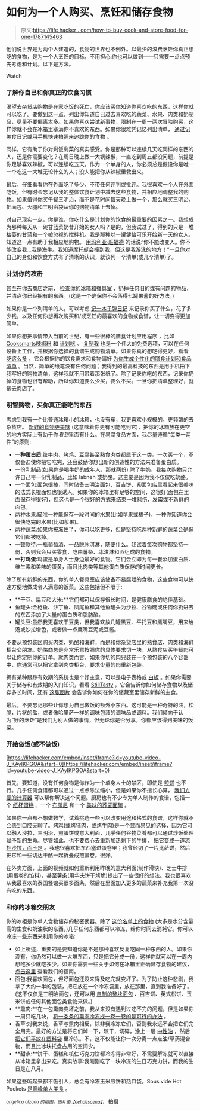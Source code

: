 # 如何为一个人购买、烹饪和储存食物

> 原文:[https://life hacker . com/how-to-buy-cook-and-store-food-for-one-1787145463](https://lifehacker.com/how-to-buy-cook-and-store-food-for-one-1787145463)

他们说世界是为两个人建造的，食物的世界也不例外。以最少的浪费烹饪你真正想吃的食物，是为一个人烹饪的目标，不用担心:你也可以做到——只需要一点点预先考虑和计划。以下是方法。

Watch

### 了解你自己和你真正的饮食习惯

渴望去杂货店购物是在家吃饭的死亡，你应该买你知道你喜欢吃的东西，这样你就可以吃了。要做到这一点，列出你知道自己过去喜欢吃的蔬菜、水果、肉类和奶制品，尽量不要偏离太多。如果你喜欢尝试新事物，限制在一周一两次冒险购买，这样你就不会在冰箱里塞满你不喜欢的东西。如果你很难凭记忆列出清单， [通过记美食日记或用手机快速拍照来追踪你的食物](https://lifehacker.com/transform-your-eating-your-start-to-finish-guide-to-fo-1727847868) 。

同样，它有助于你对剩饭剩菜的真实感受。你是那种可以连续几天吃同样的东西的人，还是你需要变化？在周日晚上做一大锅辣椒，一直吃到周五都没问题，前提是你足够喜欢辣椒，可以连续吃五天。作为一个单身的人，你必须总是假设你是唯一一个吃这一大堆无论什么的人；没人能把你从辣椒里救出来。

最后，仔细看看你在外面吃了多少，不带任何评判或批评。我很喜欢一个人在外面吃饭，但有时会忘记从我的整体饮食计划中减去这些食物，并相应地调整我的购物。如果值得你买午餐三明治，而不是花时间每天晚上做一个，那么就买三明治，把面包、火腿和三明治袋从你的购物清单上去掉。

对自己现实一点，你是谁，你吃什么是计划你的饮食的最重要的因素之一。我想成为那种每天从一碗甘蓝菜奶昔开始的女人吗？是的，但我试过了，得到的只是一堆枯萎的甘蓝和一个被忽视的搅拌机。我是那种以一罐健怡可乐开始新一天的女人，知道这一点有助于我相应地购物。 [用玛利亚·班福德](http://www.cc.com/video-clips/faqnaj/john-oliver-s-new-york-stand-up-show-get-the-little-lady-started) 的话说:‘你不能改变人。你不能改变我...我是海牛。我知道摩托艇会撞到我，但这是我游泳的地方！“一旦你对自己的身份和饮食方式有了清晰的认识，就该列一个清单(或几个清单)了。

### 计划你的攻击

甚至在你去商店之前， [检查你的冰箱和餐具室](https://lifehacker.com/how-to-grocery-shop-when-youre-cooking-for-one-5950082) ，扔掉任何旧的或有问题的物品，并清点你已经拥有的东西。(这是一个确保你不会落得七罐果酱的好方法。)

如果你是一个列清单的人，可以考虑 [记一本子弹日记](https://lifehacker.com/make-a-better-meal-plan-by-bullet-journaling-1786823304) 来记录你买了什么，花了多少钱，以及任何你想再次购买和/或烹饪的最喜欢的食物或食谱，让一切变得更加简单。

如果你想把事情带入当前的世纪，有一些很棒的膳食计划应用程序 ，比如[Cooksmarts](http://www.cooksmarts.com/)[辣椒粉](http://paprikaapp.com/) 和 [计划吃](https://www.plantoeat.com/) 。 [复制我](http://www.copymethat.com/) 也是一个伟大的免费选项，可以在任何设备上工作，并根据你选择的食谱生成购物清单。如果你真的想吃得更好，看看 [吃这么多](https://www.eatthismuch.com/how-it-works/) ，它会根据你的饮食需求和食物偏好 [为你生成个性化的膳食计划和食品清单](http://lifehacker.com/eat-this-much-updates-adds-one-click-grocery-shopping-1786456581) 。当然，简单的纸笔没有任何问题；我得到的最高科技的东西是用手机拍下我写好的购物清单，这样我就不用带着那张纸了。除了记录你吃的东西，记录你扔掉的食物也很有帮助，所以你知道要么少买，要么不买。一旦你把清单整理好，就该去商店了。

### 明智购物，买你真正能吃的东西

考虑到我有一个比普通冰箱小的冰箱，也没有车，我更喜欢小规模的，更频繁的去杂货店。 [新鲜的食物更美味](http://lifehacker.com/why-eating-seasonally-and-locally-is-better-for-you-an-1563025065) (这意味着你更有可能吃到它)，把你的冰箱放在更空的地方实际上有助于你*看到*里面有什么。在易腐食品方面，我尽量遵循“每类一两件”的原则:

*   **一种蛋白质**:绞牛肉、烤鸡、豆腐甚至熟食肉类都属于这一类。一次买一个，不仅会迫使你把它吃完，还会鼓励你想出新的创造性的方法来准备蛋白质。
*   一份乳制品(如果你是喝牛奶的成年人，那就两份):除了牛奶，我每次购物只允许自己带一份乳制品，比如 labneh 或奶酪。这主要是因为我不仅仅吃奶酪。
*   一个面包:面包很棒，同时储备三明治面包、百吉饼、*和*面包店里看起来很美味的法式长棍面包也很诱人。如果你的冰箱里有足够的空间，这很好(面包在里面保存得很好)，但这也是一个很好的方式来结束一堆悲伤，发霉或不新鲜的面包。
*   两种水果:瞄准一种能保存一段时间的水果(比如苹果或橘子)，一种你知道你会很快吃完的水果(比如浆果)。
*   两种蔬菜:如果你被冻住了，你可以吃更多，但是坚持吃两种新鲜的蔬菜会确保它们都被吃掉。
*   一顿款待:一瓶葡萄酒，一品脱冰淇淋，随便什么。我试着每次购物都坚持一份，否则我会只买零食，吃由薯条、冰淇淋和酒组成的食物。
*   **一打鸡蛋**:鸡蛋是单身人士身边最好的食物。它们会立即为每一餐添加蛋白质、维生素和美味的蛋黄，而且比肉类等其他蛋白质保存的时间更长。

除了所有新鲜的东西，你的单人餐具室应该储备不易腐烂的食物，这些食物可以快速方便地做成令人满意的饭菜。这些包括但不限于:

*   **干豆、扁豆和大米:**它们都可以保存很长时间，是健康膳食的绝佳基础。
*   鱼罐头:金枪鱼、沙丁鱼、凤尾鱼和其他鱼罐头为沙拉、谷物碗或任何你扔进去的东西添加了大量的蛋白质和脂肪酸。
*   罐头豆:虽然我更喜欢干豆类，但我喜欢放几罐黑豆、平托豆和鹰嘴豆，用来给汤或沙拉增色，或者做一点鹰嘴豆泥或豆酱。

不要从预包装区购买肉类、奶酪和海鲜，而是和你杂货店里的熟食店、肉类和海鲜柜台交朋友。奶酪商总是非常乐意按照你的具体要求切一块，从熟食店买午餐肉可以让你定制你的订单。就肉类而言，如果你切的肉只装在一个预包装的八个容器中，你通常可以把它拿到肉类柜台，要求少量的肉重新包装。

拥有某种跟踪有效期的系统也是个好主意，可以是电子表格或 [白板](http://lifehacker.com/use-a-whiteboard-to-keep-refrigerator-inventory-and-tra-1619640663) 。如果你需要关于储存和有效期的入门知识，看看 [StillTasty](http://www.stilltasty.com/) ，它会告诉你如何储存食物以及储存多长时间，还有 [这张图片](https://lifehacker.com/how-to-grocery-shop-when-youre-cooking-for-one-5950082) 会告诉你如何在你的储藏室里储存新鲜的主食。

最后，不要忘记那些让你想为自己做饭的额外小东西。这可能是一种奇特的油，松脆，片状的盐，或者像哈里萨一样的调味包装的调味品或调料。我们倾向于认为“好的烹饪”是我们为别人做的事情，但无论你是否分享，你都应该得到美味的饭菜。

### 开始做饭(或不做饭)

 [https://lifehacker.com/embed/inset/iframe?id=youtube-video-J_KAyIKPGOA&start=0](https://lifehacker.com/embed/inset/iframe?id=youtube-video-J_KAyIKPGOA&start=0) 

首先，要知道，没有任何食物是你作为一个单身人士的禁区，即使是 [煎饼](http://skillet.lifehacker.com/how-to-make-sad-single-person-pancakes-for-one-1784709541) 也不行。几乎任何食谱都可以通过一点点除法缩小，但是如果你不擅长心算， [我们方便的计算器](https://lifehacker.com/divide-multiply-or-adapt-any-recipe-in-one-click-with-1730632423) 可以帮你解决这个问题。厨房也有不少专为单人制作的食谱，包括一个 [纸杯蛋糕](http://www.thekitchn.com/how-to-make-one-vanilla-cupcake-232728) 、一个 [布朗尼](http://www.thekitchn.com/how-to-bake-a-brownie-for-one-232690) 和一个 [美味的荞麦面碗](http://www.thekitchn.com/dinner-for-one-sesamegarlic-so-66422) 。

如果你一点都不想做数学，试着挑选一些可以改变用途和格式的食谱，这样你就不会感到口腔无聊了。烤鸡(或烤猪肉，或烤牛肉)是一个显而易见的选择，因为它可以融入沙拉，三明治，煎蛋饼或意大利面，几乎任何谷物菜肴都可以通过炒饭处理赋予新的生命。尽管如此，也不要费心去重新加热剩下的牛排， [把它变成一道凉拌沙拉，而不是](https://lifehacker.com/skip-reheating-leftover-steak-and-make-this-cool-tasty-1782983274) 。我也很喜欢把东西塞进蛋卷里；我曾经切了一片比萨饼，然后把它和一些切达干酪一起折叠成煎蛋卷。很好。

在外卖方面，上面的视频就如何重新利用昨晚的意大利面(制作滑块)、芝士牛排(用蛋卷的馅料)，甚至薯条(用华夫饼干烤脆)提出了一些很好的想法。我也很喜欢从我最喜欢的泰国餐馆买很多面条，然后在里面加入更多的蔬菜来补充我第一次没有吃的东西。

### 和你的冰箱交朋友

你的冰柜是你单人食物储存的秘密武器。除了 [这份名单上的食物](http://www.thekitchn.com/freezer-friendly-the-do-not-freeze-list-167949) (大多是水分含量高的生食和奶油状的东西，)几乎任何东西都可以冷冻，给你时间去消耗它。你可以冷冻一些东西来利用你的冰箱:

*   如上所述，重要的是要知道你是不是那种喜欢反复吃同一种东西的人。如果你没有，你仍然可以做一大堆东西，只是把它分成一份，这样你就可以在一周内想吃多少就吃多少。如果你需要一些关于如何在冰箱里正确储存食物的建议， [点击这里](http://lifehacker.com/how-to-store-food-properly-in-the-freezer-and-fridge-5814958) 查看我们的指南。
*   面包:我喜欢面包，但好面包还没来得及吃完就变坏了。为了防止这种悲剧，我拿了大约一半的包装，把它放在一个冷冻袋里，放在那里，直到我准备好了。(这不仅仅是三明治面包，还可以用 [自制的整块面包](http://lifehacker.com/the-best-way-to-store-bread-for-freshness-is-in-the-fre-1585987105) 、百吉饼、英式松饼、玉米饼或任何其他面包类食物来做。)
*   **熏肉:**在一包熏肉变坏之前，我从来没有遇到过吃不完的问题，但是如果你一周只吃几块， [将一条条的熏肉冷冻成一卷一卷的是可行的办法](http://lifehacker.com/freeze-individual-bacon-strips-into-coils-for-easier-ac-1722320558) 。
*   香草:对我来说，香草与熏肉相反，除非我冷冻它们，否则我永远不会把它们完全用完。最好的方法是将它们焯一下，晾干，切碎，涂上一层 [中性油](http://lifehacker.com/freeze-fresh-herbs-in-oil-to-preserve-them-5923530) ，然后 [把它们平放在塑料袋](http://skillet.lifehacker.com/why-freezing-herbs-flat-is-the-best-way-to-store-them-1696587635) 里冷冻。不，这不仅能让你一次分离一点点油/草药混合物，而且比冰块托盘占用的空间少。
*   **甜点:**饼干、蛋糕和核仁巧克力饼都冷冻得非常好，不需要解冻就可以直接从冰箱里拿出来吃。真实故事:我刚刚吃了一块冷冻的生日巧克力饼，而我的生日是在八月。

如果这些听起来都不吸引人，总会有冷冻玉米煎饼和热口袋。Sous vide Hot Pockets [是巅峰单人美食](http://skillet.lifehacker.com/will-it-sous-vide-you-picked-hot-pockets-1786400775) 。

<small>*angelica alzona 的插图。图片由*</small>[*<small>【aehdescena】</small>*](https://www.flickr.com/photos/aehdeschaine/27326838320/)<small>，</small> 拍摄